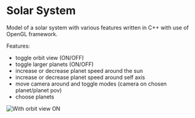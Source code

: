 # Solar System
Model of a solar system with various features written in C++ with use of OpenGL framework.

Features:
- toggle orbit view (ON/OFF)
- toggle larger planets (ON/OFF)
- increase or decrease planet speed around the sun 
- increase or decrease planet speed around self axis
- move camera around and toggle modes (camera on chosen planet/planet pov)
- choose planets

![With orbit view ON ](https://cdn.discordapp.com/attachments/718205154201174077/1100494880578478150/image.png)

